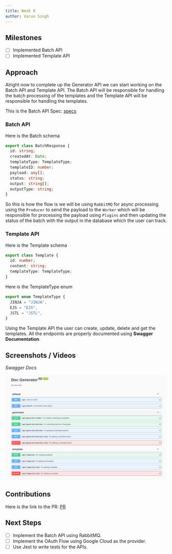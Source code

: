 ```yaml
---
title: Week 8
author: Varun Singh
---
```


## Milestones

- [ ] Implemented Batch API
- [ ] Implemented Template API

## Approach

Alright now to complete up the Generator API we can start working on the Batch API and Template API.
The Batch API will be responsible for handling the batch processing of the templates and the Template API will be responsible for handling the templates.

This is the Batch API Spec: [specs](https://rest.wiki/?https://gist.githubusercontent.com/AnshulMalik/513723d253ea5ef4ff37795da1dde4f1/raw/e6a71015e7b92feab633594a43dde5f12ec0efac/spec.yaml#)

### Batch API

Here is the Batch schema

```typescript
export class BatchResponse {
  id: string;
  createdAt: Date;
  templateType: TemplateType;
  templateID: number;
  payload: any[];
  status: string;
  output: string[];
  outputType: string;
}
```

So this is how the flow is we will be using `RabbitMQ` for async processing using the `Producer` to send the payload to the `Worker` which will be responsible for processing the payload using `Plugins` and then updating the status of the batch with the output in the database which the user can track.

### Template API

Here is the Template schema

```typescript
export class Template {
  id: number;
  content: string;
  templateType: TemplateType;
}
```

Here is the TemplateType enum

```typescript
export enum TemplateType {
  JINJA = "JINJA",
  EJS = "EJS",
  JSTL = "JSTL",
}
```
Using the Template API the user can create, update, delete and get the templates.
All the endpoints are properly documented using **Swagger Documentation**.

## Screenshots / Videos

_Swagger Docs_

![Swagger8](./assets/week8_1.png)


## Contributions

Here is the link to the PR: [PR](https://github.com/Samagra-Development/Doc-Generator/pull/168)

## Next Steps

- [ ] Implement the Batch API using RabbitMQ.
- [ ] Implement the OAuth Flow using Google Cloud as the provider.
- [ ] Use Jest to write tests for the APIs.
